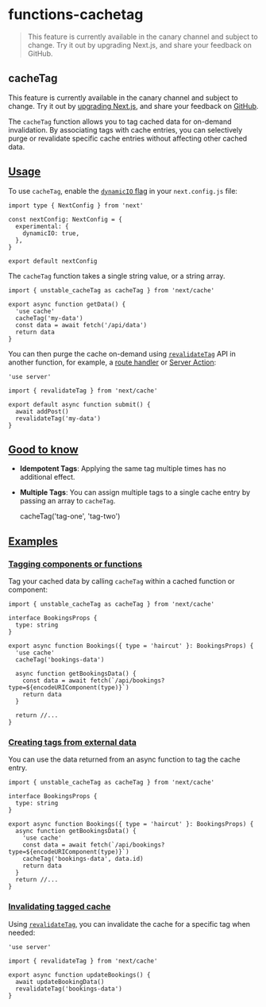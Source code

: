 # functions-cachetag

> This feature is currently available in the canary channel and subject to change. Try it out by upgrading Next.js, and share your feedback on GitHub.



## cacheTag

This feature is currently available in the canary channel and subject to change. Try it out by [upgrading Next.js](/docs/app/building-your-application/upgrading/canary), and share your feedback on [GitHub](https://github.com/vercel/next.js/issues).

The `cacheTag` function allows you to tag cached data for on-demand invalidation. By associating tags with cache entries, you can selectively purge or revalidate specific cache entries without affecting other cached data.

## [Usage](#usage)

To use `cacheTag`, enable the [`dynamicIO` flag](/docs/app/api-reference/config/next-config-js/dynamicIO) in your `next.config.js` file:

    import type { NextConfig } from 'next'
     
    const nextConfig: NextConfig = {
      experimental: {
        dynamicIO: true,
      },
    }
     
    export default nextConfig

The `cacheTag` function takes a single string value, or a string array.

    import { unstable_cacheTag as cacheTag } from 'next/cache'
     
    export async function getData() {
      'use cache'
      cacheTag('my-data')
      const data = await fetch('/api/data')
      return data
    }

You can then purge the cache on-demand using [`revalidateTag`](/docs/app/api-reference/functions/revalidateTag) API in another function, for example, a [route handler](/docs/app/building-your-application/routing/route-handlers) or [Server Action](/docs/app/building-your-application/data-fetching/server-actions-and-mutations):

    'use server'
     
    import { revalidateTag } from 'next/cache'
     
    export default async function submit() {
      await addPost()
      revalidateTag('my-data')
    }

## [Good to know](#good-to-know)

*   **Idempotent Tags**: Applying the same tag multiple times has no additional effect.
*   **Multiple Tags**: You can assign multiple tags to a single cache entry by passing an array to `cacheTag`.

    cacheTag('tag-one', 'tag-two')

## [Examples](#examples)

### [Tagging components or functions](#tagging-components-or-functions)

Tag your cached data by calling `cacheTag` within a cached function or component:

    import { unstable_cacheTag as cacheTag } from 'next/cache'
     
    interface BookingsProps {
      type: string
    }
     
    export async function Bookings({ type = 'haircut' }: BookingsProps) {
      'use cache'
      cacheTag('bookings-data')
     
      async function getBookingsData() {
        const data = await fetch(`/api/bookings?type=${encodeURIComponent(type)}`)
        return data
      }
     
      return //...
    }

### [Creating tags from external data](#creating-tags-from-external-data)

You can use the data returned from an async function to tag the cache entry.

    import { unstable_cacheTag as cacheTag } from 'next/cache'
     
    interface BookingsProps {
      type: string
    }
     
    export async function Bookings({ type = 'haircut' }: BookingsProps) {
      async function getBookingsData() {
        'use cache'
        const data = await fetch(`/api/bookings?type=${encodeURIComponent(type)}`)
        cacheTag('bookings-data', data.id)
        return data
      }
      return //...
    }

### [Invalidating tagged cache](#invalidating-tagged-cache)

Using [`revalidateTag`](/docs/app/api-reference/functions/revalidateTag), you can invalidate the cache for a specific tag when needed:

    'use server'
     
    import { revalidateTag } from 'next/cache'
     
    export async function updateBookings() {
      await updateBookingData()
      revalidateTag('bookings-data')
    }
